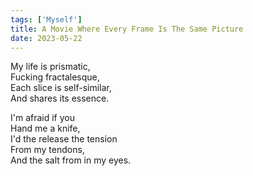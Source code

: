 ```yaml
---
tags: ['Myself']
title: A Movie Where Every Frame Is The Same Picture
date: 2023-05-22
---
```


My life is prismatic,  
Fucking fractalesque,  
Each slice is self-similar,  
And shares its essence.

I'm afraid if you  
Hand me a knife,  
I'd the release the tension  
From my tendons,  
And the salt from in my eyes.
